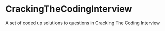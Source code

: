 CrackingTheCodingInterview
==========================

A set of coded up solutions to questions in Cracking The Coding Interview
